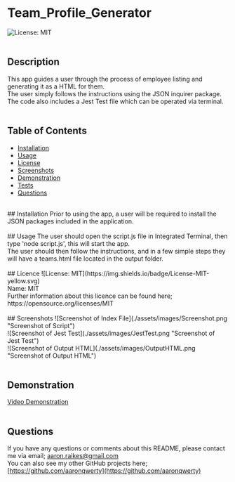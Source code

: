 # Team_Profile_Generator

![License: MIT](https://img.shields.io/badge/License-MIT-yellow.svg)<br />
<br />    
## Description
This app guides a user through the process of employee listing and generating it as a HTML for them.<br />
The user simply follows the instructions using the JSON inquirer package.<br />
The code also includes a Jest Test file which can be operated via terminal.<br />
<br />
## Table of Contents
* [Installation](#installation)
* [Usage](#usage)
* [License](#license)
* [Screenshots](#Screenshots)
* [Demonstration](#Demonstration)
* [Tests](#tests)
* [Questions](#questions)
<br />
## Installation
Prior to using the app, a user will be required to install the JSON packages included in the application.<br />
<br />
## Usage
The user should open the script.js file in Integrated Terminal, then type 'node script.js', this will start the app.<br />
The user should then follow the instructions, and in a few simple steps they will have a teams.html file located in the output folder.<br />
<br />
## Licence    
![License: MIT](https://img.shields.io/badge/License-MIT-yellow.svg)<br />
Name: MIT<br />
Further information about this licence can be found here; https://opensource.org/licenses/MIT<br />
<br />
## Screenshots
![Screenshot of Index File](./assets/images/Screenshot.png "Screenshot of Script")<br />
![Screenshot of Jest Test](./assets/images/JestTest.png "Screenshot of Jest Test")<br />
![Screenshot of Output HTML](./assets/images/OutputHTML.png "Screenshot of Output HTML")<br />
<br />

## Demonstration
[Video Demonstration](https://drive.google.com/file/d/1yI0Q1PFTLUHZtU929AJuJ2n9yveXgYNR/view?usp=share_link)<br />
<br />
## Questions
If you have any questions or comments about this README, please contact me via email; [aaron.raikes@gmail.com](mailto:aaron.raikes@gmail.com)<br />
You can also see my other GitHub projects here; [https://github.com/aaronqwerty](https://github.com/aaronqwerty)<br />